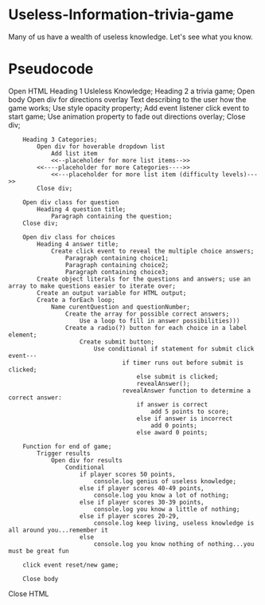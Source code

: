 # Useless-Information-trivia-game
Many of us have a wealth of useless knowledge. Let's see what you know.











# Pseudocode
Open HTML
    Heading 1 Usleless Knowledge;
        Heading 2 a trivia game;
          Open body
            Open div for directions overlay
                Text describing to the user how the game works;
                    Use style opacity property;
                        Add event listener click event to start game;
                            Use animation property to fade out directions overlay;
            Close div;

        Heading 3 Categories;
            Open div for hoverable dropdown list
                Add list item
                <<--placeholder for more list items-->>
            <<----placeholder for more Categories---->>
                <<---placeholder for more list item (difficulty levels)--->>
            Close div;

        Open div class for question
            Heading 4 question title;
                Paragraph containing the question;
        Close div;

        Open div class for choices
            Heading 4 answer title;
                Create click event to reveal the multiple choice answers;
                    Paragraph containing choice1;
                    Paragraph containing choice2;
                    Paragraph containing choice3;
            Create object literals for the questions and answers; use an array to make questions easier to iterate over;
            Create an output variable for HTML output;
            Create a forEach loop;
                Name curentQuestion and questionNumber;
                    Create the array for possible correct answers;
                        Use a loop to fill in answer possibilities)))
                    Create a radio(?) button for each choice in a label element;
                        Create submit button;
                            Use conditional if statement for submit click event---
                                    if timer runs out before submit is clicked;
                                        else submit is clicked;
                                        revealAnswer();
                                    revealAnswer function to determine a correct answer:
                                        if answer is correct
                                            add 5 points to score;
                                        else if answer is incorrect
                                            add 0 points;
                                        else award 0 points;
            
        Function for end of game;
            Trigger results
                Open div for results
                    Conditional
                        if player scores 50 points,
                            console.log genius of useless knowledge;
                        else if player scores 40-49 points,
                            console.log you know a lot of nothing;
                        else if player scores 30-39 points,
                            console.log you know a little of nothing;
                        else if player scores 20-29,
                            console.log keep living, useless knowledge is all around you...remember it
                        else
                            console.log you know nothing of nothing...you must be great fun
        
        click event reset/new game;
      
        Close body
Close HTML